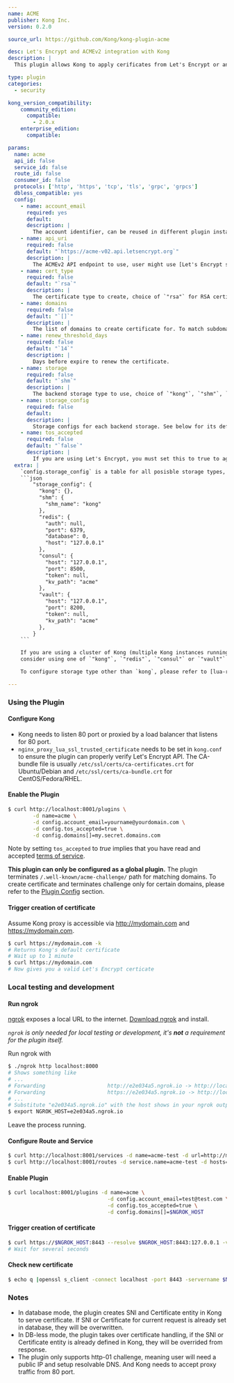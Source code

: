 ```yaml
---
name: ACME
publisher: Kong Inc.
version: 0.2.0

source_url: https://github.com/Kong/kong-plugin-acme

desc: Let's Encrypt and ACMEv2 integration with Kong
description: |
  This plugin allows Kong to apply cerificates from Let's Encrypt or any other ACMEv2 service and serve dynamically. Renew is handled with a configurable threshold time.

type: plugin
categories:
  - security

kong_version_compatibility:
    community_edition:
      compatible:
        - 2.0.x
    enterprise_edition:
      compatible:

params:
  name: acme
  api_id: false
  service_id: false
  route_id: false
  consumer_id: false
  protocols: ['http', 'https', 'tcp', 'tls', 'grpc', 'grpcs']
  dbless_compatible: yes
  config:
    - name: account_email
      required: yes
      default:
      description: |
        The account identifier, can be reused in different plugin instance.
    - name: api_uri
      required: false
      default: "`https://acme-v02.api.letsencrypt.org`"
      description: |
        The ACMEv2 API endpoint to use, user might use [Let's Encrypt staging environemnt](https://letsencrypt.org/docs/staging-environment/) during testing.
    - name: cert_type
      required: false
      default: "`rsa`"
      description: |
        The certificate type to create, choice of `"rsa"` for RSA certificate or `"ecc"` for EC certificate.
    - name: domains
      required: false
      default: "`[]`"
      description: |
        The list of domains to create certificate for. To match subdomains under `example.com`, use `*.example.com`. Regex pattern is not supported.
    - name: renew_threshold_days
      required: false
      default: "`14`"
      description: |
        Days before expire to renew the certificate.
    - name: storage
      required: false
      default: "`shm`"
      description: |
        The backend storage type to use, choice of `"kong"`, `"shm"`, `"redis"`, `"consul"` or `"vault"`. In dbless mode, `"kong"` storage is unavailable.
    - name: storage_config
      required: false
      default:
      description: |
        Storage configs for each backend storage. See below for its default value.
    - name: tos_accepted
      required: false
      default: "`false`"
      description: |
        If you are using Let's Encrypt, you must set this to true to agree the [Terms of Service](https://letsencrypt.org/repository/).
  extra: |
    `config.storage_config` is a table for all posisble storage types, by default it is:
    ```json
        "storage_config": {
          "kong": {},
          "shm": {
            "shm_name": "kong"
          },
          "redis": {
            "auth": null,
            "port": 6379,
            "database": 0,
            "host": "127.0.0.1"
          },
          "consul": {
            "host": "127.0.0.1",
            "port": 8500,
            "token": null,
            "kv_path": "acme"
          },
          "vault": {
            "host": "127.0.0.1",
            "port": 8200,
            "token": null,
            "kv_path": "acme"
          },
        }
    ```

    If you are using a cluster of Kong (multiple Kong instances running on different machines),
    consider using one of `"kong"`, `"redis"`, `"consul"` or `"vault"` to support inter-cluster communication.

    To configure storage type other than `kong`, please refer to [lua-resty-acme](https://github.com/fffonion/lua-resty-acme#storage-adapters).

---
```


### Using the Plugin

#### Configure Kong

- Kong needs to listen 80 port or proxied by a load balancer that listens for 80 port.
- `nginx_proxy_lua_ssl_trusted_certificate` needs to be set in `kong.conf` to ensure the plugin can properly
verify Let's Encrypt API. The CA-bundle file is usually `/etc/ssl/certs/ca-certificates.crt` for
Ubuntu/Debian and `/etc/ssl/certs/ca-bundle.crt` for CentOS/Fedora/RHEL.

#### Enable the Plugin
```bash
$ curl http://localhost:8001/plugins \
        -d name=acme \
        -d config.account_email=yourname@yourdomain.com \
        -d config.tos_accepted=true \
        -d config.domains[]=my.secret.domains.com
```

Note by setting `tos_accepted` to *true* implies that you have read and accepted
[terms of service](https://letsencrypt.org/repository/).

**This plugin can only be configured as a global plugin.** The plugin terminates
`/.well-known/acme-challenge/` path for matching domains. To create certificate
and terminates challenge only for certain domains, please refer to the
[Plugin Config](#plugin-config) section.

#### Trigger creation of certificate

Assume Kong proxy is accessible via http://mydomain.com and https://mydomain.com.

```bash
$ curl https://mydomain.com -k
# Returns Kong's default certificate
# Wait up to 1 minute
$ curl https://mydomain.com
# Now gives you a valid Let's Encrypt certicate
```

### Local testing and development

#### Run ngrok

[ngrok](https://ngrok.com) exposes a local URL to the internet. [Download ngrok](https://ngrok.com/download) and install.

*`ngrok` is only needed for local testing or development, it's **not** a requirement for the plugin itself.*

Run ngrok with

```bash
$ ./ngrok http localhost:8000
# Shows something like
# ...
# Forwarding                    http://e2e034a5.ngrok.io -> http://localhost:8000
# Forwarding                    https://e2e034a5.ngrok.io -> http://localhost:8000
# ...
# Substitute "e2e034a5.ngrok.io" with the host shows in your ngrok output
$ export NGROK_HOST=e2e034a5.ngrok.io
```

Leave the process running.

#### Configure Route and Service

```bash
$ curl http://localhost:8001/services -d name=acme-test -d url=http://mockbin.org
$ curl http://localhost:8001/routes -d service.name=acme-test -d hosts=$NGROK_HOST
```

#### Enable Plugin

```bash
$ curl localhost:8001/plugins -d name=acme \
                                -d config.account_email=test@test.com \
                                -d config.tos_accepted=true \
                                -d config.domains[]=$NGROK_HOST
```

#### Trigger creation of certificate

```bash
$ curl https://$NGROK_HOST:8443 --resolve $NGROK_HOST:8443:127.0.0.1 -vk
# Wait for several seconds
```

#### Check new certificate

```bash
$ echo q |openssl s_client -connect localhost -port 8443 -servername $NGROK_HOST 2>/dev/null |openssl x509 -text -noout
```

### Notes

- In database mode, the plugin creates SNI and Certificate entity in Kong to
serve certificate. If SNI or Certificate for current request is already set
in database, they will be overwritten.
- In DB-less mode, the plugin takes over certificate handling, if the SNI or
Certificate entity is already defined in Kong, they will be overrided from
response.
- The plugin only supports http-01 challenge, meaning user will need a public
IP and setup resolvable DNS. And Kong needs to accept proxy traffic from 80 port.
